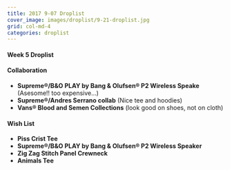 ```yaml
---
title: 2017 9-07 Droplist
cover_image: images/droplist/9-21-droplist.jpg
grid: col-md-4
categories: droplist
---
```


#### Week 5 Droplist

#### Collaboration

 * **Supreme®/B&O PLAY by Bang & Olufsen® P2 Wireless Speake** (Asesome!! too expensive...)
 * **Supreme®/Andres Serrano collab** (Nice tee and hoodies)
 * **Vans® Blood and Semen Collections** (look good on shoes, not on cloth)

#### Wish List

- **Piss Crist Tee**
- **Supreme®/B&O PLAY by Bang & Olufsen® P2 Wireless Speaker**
- **Zig Zag Stitch Panel Crewneck**
- **Animals Tee**